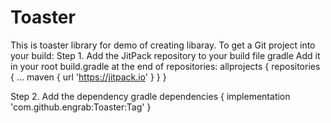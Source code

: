 # Toaster
This is toaster library for demo of creating libaray.
To get a Git project into your build:
Step 1. Add the JitPack repository to your build file
gradle
Add it in your root build.gradle at the end of repositories:
allprojects {
		repositories {
			...
			maven { url 'https://jitpack.io' }
		}
	}
  
  Step 2. Add the dependency
  gradle
  dependencies {
	        implementation 'com.github.engrab:Toaster:Tag'
	}
